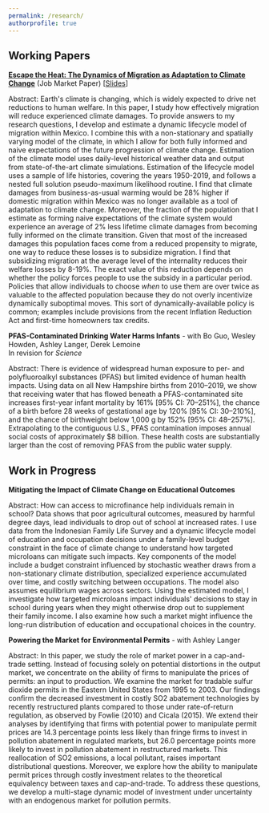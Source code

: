 ```yaml
---
permalink: /research/
authorprofile: true
---
```

<h2>Working Papers</h2>
<a href ="https://www.robertbaluja.com/assets/eth_paper.pdf"><b>Escape the Heat: The Dynamics of Migration as Adaptation to Climate Change</b></a> (Job Market Paper) [<a href="https://www.robertbaluja.com/assets/eth_slides.pdf">Slides</a>]
<br style="line-height: 5px" />
  <p>Abstract: Earth's climate is changing, which is widely expected to drive net reductions to human welfare. In this paper, I study how effectively migration will reduce experienced climate damages. To provide answers to my research questions, I
develop and estimate a dynamic lifecycle model of migration within Mexico. I
combine this with a non-stationary and spatially varying model of the climate,
in which I allow for both fully informed and naive expectations of the future
progression of climate change. Estimation of the climate model uses daily-level
historical weather data and output from state-of-the-art climate simulations.
Estimation of the lifecycle model uses a sample of life histories, covering the
years 1950-2019, and follows a nested full solution pseudo-maximum likelihood
routine. I find that climate damages from business-as-usual warming would be 28%
higher if domestic migration within Mexico was no longer available as a tool of
adaptation to climate change. Moreover, the fraction of the population that I estimate as
forming naive expectations of the climate system would experience an average of
2% less lifetime climate damages from becoming fully informed on
the climate transition. Given that most of the increased damages this population faces
come from a reduced propensity to migrate, one way to reduce these losses is to
subsidize migration. I find that subsidizing migration at the average level of the internality reduces their welfare losses by
8-19%. The exact value of this reduction depends on whether the policy forces people to use the subsidy in a particular period. Policies that allow individuals to choose <i>when</i> to use them are over twice as valuable to the affected population because they do not overly incentivize dynamically suboptimal moves. This sort of dynamically-available policy is common; examples include provisions from the recent Inflation Reduction Act and first-time homeowners tax credits.</p>

<b>PFAS-Contaminated Drinking Water Harms Infants</b> - with Bo Guo, Wesley Howden, Ashley Langer, Derek Lemoine
<br style="line-height: 5px" /> In revision for <i>Science </i>
  <p>Abstract: There is evidence of widespread human exposure to per- and polyfluoroalkyl substances (PFAS) but limited evidence of human health impacts. Using data on all New Hampshire births from 2010–2019, we show that receiving water that has flowed beneath a PFAS-contaminated site increases first-year infant mortality by 161% [95% CI: 70–251%], the chance of a birth before 28 weeks of gestational age by 120% [95% CI: 30–210%], and the chance of birthweight below 1,000 g by 152% [95% CI: 48–257%]. Extrapolating to the contiguous U.S., PFAS contamination imposes annual social costs of approximately $8 billion. These health costs are substantially larger than the cost of removing PFAS from the public water supply.</p>

<h2>Work in Progress</h2>
<b>Mitigating the Impact of Climate Change on Educational Outcomes</b>
<p>Abstract: How can access to microfinance help individuals remain in school? Data shows that poor agricultural outcomes, measured by harmful degree days, lead individuals to drop out of school at increased rates. I use data from the Indonesian Family Life Survey and a dynamic lifecycle model of education and occupation decisions under a family-level budget constraint in the face of climate change to understand how targeted microloans can mitigate such impacts. Key components of the model include a budget constraint influenced by stochastic weather draws from a non-stationary climate distribution, specialized experience accumulated over time, and costly switching between occupations. The model also assumes equilibrium wages across sectors. Using the estimated model, I investigate how targeted microloans impact individuals' decisions to stay in school during years when they might otherwise drop out to supplement their family income. I also examine how such a market might influence the long-run distribution of education and occupational choices in the country.</p>

<b>Powering the Market for Environmental Permits</b> - with Ashley Langer
<p>Abstract: In this paper, we study the role of market power in a cap-and-trade setting. Instead of focusing solely on potential distortions in the output market, we concentrate on the ability of firms to manipulate the prices of permits: an input to production. We examine the market for tradable sulfur dioxide permits in the Eastern United States from 1995 to 2003. Our findings confirm the decreased investment in costly SO2 abatement technologies by recently restructured plants compared to those under rate-of-return regulation, as observed by Fowlie (2010) and Cicala (2015). We extend their analyses by identifying that firms with potential power to manipulate permit prices are 14.3 percentage points less likely than fringe firms to invest in pollution abatement in regulated markets, but 26.0 percentage points more likely to invest in pollution abatement in restructured markets. This reallocation of SO2 emissions, a local pollutant, raises important distributional questions. Moreover, we explore how the ability to manipulate permit prices through costly investment relates to the theoretical equivalency between taxes and cap-and-trade. To address these questions, we develop a multi-stage dynamic model of investment under uncertainty with an endogenous market for pollution permits.</p>

